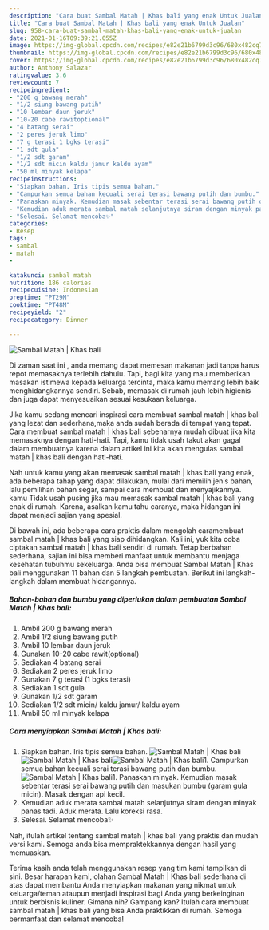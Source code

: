 ```yaml
---
description: "Cara buat Sambal Matah | Khas bali yang enak Untuk Jualan"
title: "Cara buat Sambal Matah | Khas bali yang enak Untuk Jualan"
slug: 958-cara-buat-sambal-matah-khas-bali-yang-enak-untuk-jualan
date: 2021-01-16T09:39:21.055Z
image: https://img-global.cpcdn.com/recipes/e82e21b6799d3c96/680x482cq70/sambal-matah-khas-bali-foto-resep-utama.jpg
thumbnail: https://img-global.cpcdn.com/recipes/e82e21b6799d3c96/680x482cq70/sambal-matah-khas-bali-foto-resep-utama.jpg
cover: https://img-global.cpcdn.com/recipes/e82e21b6799d3c96/680x482cq70/sambal-matah-khas-bali-foto-resep-utama.jpg
author: Anthony Salazar
ratingvalue: 3.6
reviewcount: 7
recipeingredient:
- "200 g bawang merah"
- "1/2 siung bawang putih"
- "10 lembar daun jeruk"
- "10-20 cabe rawitoptional"
- "4 batang serai"
- "2 peres jeruk limo"
- "7 g terasi 1 bgks terasi"
- "1 sdt gula"
- "1/2 sdt garam"
- "1/2 sdt micin kaldu jamur kaldu ayam"
- "50 ml minyak kelapa"
recipeinstructions:
- "Siapkan bahan. Iris tipis semua bahan."
- "Campurkan semua bahan kecuali serai terasi bawang putih dan bumbu."
- "Panaskan minyak. Kemudian masak sebentar terasi serai bawang putih dan masukan bumbu (garam gula micin). Masak dengan api kecil."
- "Kemudian aduk merata sambal matah selanjutnya siram dengan minyak panas tadi. Aduk merata. Lalu koreksi rasa."
- "Selesai. Selamat mencoba✨"
categories:
- Resep
tags:
- sambal
- matah
- 

katakunci: sambal matah  
nutrition: 186 calories
recipecuisine: Indonesian
preptime: "PT29M"
cooktime: "PT48M"
recipeyield: "2"
recipecategory: Dinner

---
```



![Sambal Matah | Khas bali](https://img-global.cpcdn.com/recipes/e82e21b6799d3c96/680x482cq70/sambal-matah-khas-bali-foto-resep-utama.jpg)

Di zaman  saat ini , anda memang dapat memesan makanan jadi tanpa harus repot memasaknya terlebih dahulu. Tapi, bagi kita yang mau memberikan masakan istimewa kepada keluarga tercinta, maka kamu memang lebih baik menghidangkannya sendiri. Sebab, memasak di rumah jauh lebih higienis dan juga dapat menyesuaikan sesuai kesukaan keluarga.

Jika kamu sedang mencari inspirasi cara membuat sambal matah | khas bali yang lezat dan sederhana,maka anda sudah berada di tempat yang tepat. Cara membuat sambal matah | khas bali  sebenarnya mudah dibuat jika kita memasaknya dengan hati-hati. Tapi, kamu tidak usah takut akan gagal dalam membuatnya 
karena dalam artikel ini kita akan mengulas sambal matah | khas bali dengan hati-hati.  



Nah untuk kamu yang akan memasak sambal matah | khas bali yang enak, ada beberapa tahap yang dapat dilakukan, mulai dari memilih jenis bahan, lalu pemilihan bahan segar, sampai cara membuat dan menyajikannya. kamu Tidak usah pusing jika mau memasak sambal matah | khas bali yang enak di rumah. Karena, asalkan kamu  tahu caranya, maka hidangan ini dapat menjadi sajian yang spesial.

Di bawah ini, ada beberapa cara praktis  dalam mengolah caramembuat sambal matah | khas bali yang siap dihidangkan. Kali ini, yuk kita coba ciptakan sambal matah | khas bali sendiri di rumah. Tetap berbahan sederhana, sajian ini bisa memberi manfaat untuk membantu menjaga kesehatan tubuhmu sekeluarga. Anda bisa membuat Sambal Matah | Khas bali menggunakan 11 bahan dan 5 langkah pembuatan. Berikut ini langkah-langkah dalam membuat hidangannya.

<!--inarticleads1-->

##### Bahan-bahan dan bumbu yang diperlukan dalam pembuatan Sambal Matah | Khas bali:

1. Ambil 200 g bawang merah
1. Ambil 1/2 siung bawang putih
1. Ambil 10 lembar daun jeruk
1. Gunakan 10-20 cabe rawit(optional)
1. Sediakan 4 batang serai
1. Sediakan 2 peres jeruk limo
1. Gunakan 7 g terasi (1 bgks terasi)
1. Sediakan 1 sdt gula
1. Gunakan 1/2 sdt garam
1. Sediakan 1/2 sdt micin/ kaldu jamur/ kaldu ayam
1. Ambil 50 ml minyak kelapa




<!--inarticleads2-->

##### Cara menyiapkan Sambal Matah | Khas bali:

1. Siapkan bahan. Iris tipis semua bahan.
<img src="https://img-global.cpcdn.com/steps/1256ec54d529b4c6/160x128cq70/sambal-matah-khas-bali-langkah-memasak-1-foto.jpg" alt="Sambal Matah | Khas bali"><img src="https://img-global.cpcdn.com/steps/87642cb3922427df/160x128cq70/sambal-matah-khas-bali-langkah-memasak-1-foto.jpg" alt="Sambal Matah | Khas bali"><img src="https://img-global.cpcdn.com/steps/604cab63674cd66b/160x128cq70/sambal-matah-khas-bali-langkah-memasak-1-foto.jpg" alt="Sambal Matah | Khas bali">1. Campurkan semua bahan kecuali serai terasi bawang putih dan bumbu.
<img src="https://img-global.cpcdn.com/steps/9c8e913a4e6985c4/160x128cq70/sambal-matah-khas-bali-langkah-memasak-2-foto.jpg" alt="Sambal Matah | Khas bali">1. Panaskan minyak. Kemudian masak sebentar terasi serai bawang putih dan masukan bumbu (garam gula micin). Masak dengan api kecil.
1. Kemudian aduk merata sambal matah selanjutnya siram dengan minyak panas tadi. Aduk merata. Lalu koreksi rasa.
1. Selesai. Selamat mencoba✨




Nah, itulah artikel tentang  sambal matah | khas bali  yang praktis dan mudah versi kami. Semoga anda bisa mempraktekkannya dengan hasil yang memuaskan. 

Terima kasih anda telah menggunakan resep yang tim kami tampilkan di sini. Besar harapan kami, olahan  Sambal Matah | Khas bali sederhana di atas dapat membantu Anda menyiapkan makanan yang nikmat untuk keluarga/teman ataupun menjadi inspirasi bagi Anda yang berkeinginan untuk berbisnis kuliner. Gimana nih? Gampang kan? Itulah cara membuat sambal matah | khas bali yang bisa Anda praktikkan di rumah. Semoga bermanfaat dan selamat mencoba!


